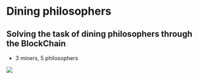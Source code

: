 # Dining philosophers

## Solving the task of dining philosophers through the BlockChain
- 3 miners, 5 philosophers
<img src="https://camo.githubusercontent.com/06ac9802f5979b6a630fae012527a41f9535acd0/68747470733a2f2f70702e757365726170692e636f6d2f633835303532382f763835303532383131322f37316338312f6c4b7838675f74366168342e6a7067"/>
